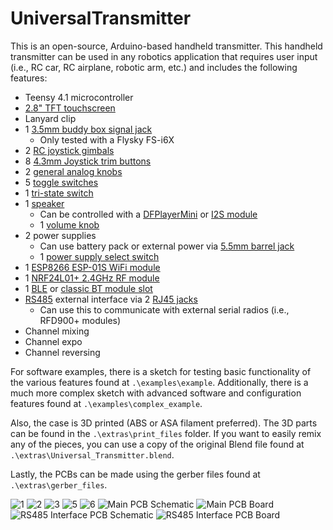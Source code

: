 # UniversalTransmitter

This is an open-source, Arduino-based handheld transmitter. This handheld transmitter can be used in any robotics application that requires user input (i.e., RC car, RC airplane, robotic arm, etc.) and includes the following features:

- Teensy 4.1 microcontroller
- [2.8" TFT touchscreen](https://www.amazon.com/gp/product/B09XHJ9KRX/ref=ppx_yo_dt_b_search_asin_title?ie=UTF8&psc=1)
- Lanyard clip
- 1 [3.5mm buddy box signal jack](https://www.amazon.com/gp/product/B07KY8NMD5/ref=ppx_yo_dt_b_search_asin_title?ie=UTF8&psc=1)
  - Only tested with a Flysky FS-i6X
- 2 [RC joystick gimbals](https://www.amazon.com/gp/product/B07YCYNBWF/ref=ppx_yo_dt_b_search_asin_title?ie=UTF8&psc=1)
- 8 [4.3mm Joystick trim buttons](https://www.amazon.com/gp/product/B00R17XUFC/ref=ppx_yo_dt_b_search_asin_title?ie=UTF8&psc=1)
- 2 [general analog knobs](https://www.amazon.com/gp/product/B07B64MWRF/ref=ppx_yo_dt_b_search_asin_title?ie=UTF8&psc=1)
- 5 [toggle switches](https://www.amazon.com/gp/product/B079JBF815/ref=ppx_yo_dt_b_search_asin_title?ie=UTF8&psc=1)
- 1 [tri-state switch](https://www.amazon.com/gp/product/B07QC6T4GW/ref=ppx_yo_dt_b_search_asin_title?ie=UTF8&psc=1)
- 1 [speaker](https://www.amazon.com/gp/product/B0738NLFTG/ref=ppx_yo_dt_b_search_asin_title?ie=UTF8&psc=1)
  - Can be controlled with a [DFPlayerMini](https://www.amazon.com/gp/product/B089D5NLW1/ref=ppx_yo_dt_b_search_asin_title?ie=UTF8&psc=1) or [I2S module](https://www.amazon.com/gp/product/B07PS653CD/ref=ppx_yo_dt_b_search_asin_title?ie=UTF8&psc=1)
  - 1 [volume knob](https://www.amazon.com/gp/product/B07B64MWRF/ref=ppx_yo_dt_b_search_asin_title?ie=UTF8&psc=1)
- 2 power supplies
  - Can use battery pack or external power via [5.5mm barrel jack](https://www.amazon.com/gp/product/B08SJM2G52/ref=ppx_yo_dt_b_search_asin_title?ie=UTF8&psc=1)
  - 1 [power supply select switch](https://www.amazon.com/gp/product/B079JBF815/ref=ppx_yo_dt_b_search_asin_title?ie=UTF8&psc=1)
- 1 [ESP8266 ESP-01S WiFi module](https://www.amazon.com/gp/product/B09J2KPHTN/ref=ppx_yo_dt_b_search_asin_title?ie=UTF8&psc=1)
- 1 [NRF24L01+ 2.4GHz RF module](https://www.amazon.com/gp/product/B00LX47OCY/ref=ppx_yo_dt_b_search_asin_title?ie=UTF8&psc=1)
- 1 [BLE](https://www.amazon.com/gp/product/B01N4P7T0H/ref=ox_sc_saved_title_8?smid=&psc=1) or [classic BT module slot](https://www.amazon.com/gp/product/B07VL725T8/ref=ppx_yo_dt_b_search_asin_title?ie=UTF8&psc=1)
- [RS485](https://www.amazon.com/gp/product/B00NIOLNAG/ref=ppx_yo_dt_b_search_asin_title?ie=UTF8&psc=1) external interface via 2 [RJ45 jacks](https://www.amazon.com/gp/product/B09MBP7ZLR/ref=ppx_yo_dt_b_search_asin_title?ie=UTF8&psc=1)
  - Can use this to communicate with external serial radios (i.e., RFD900+ modules)
- Channel mixing
- Channel expo
- Channel reversing

For software examples, there is a sketch for testing basic functionality of the various features found at `.\examples\example`. Additionally, there is a much more complex sketch with advanced software and configuration features found at `.\examples\complex_example`.

Also, the case is 3D printed (ABS or ASA filament preferred). The 3D parts can be found in the `.\extras\print_files` folder. If you want to easily remix any of the pieces, you can use a copy of the original Blend file found at `.\extras\Universal_Transmitter.blend`.

Lastly, the PCBs can be made using the gerber files found at `.\extras\gerber_files`.

![1](extras/docs/1.jpg)
![2](extras/docs/2.jpg)
![3](extras/docs/3.jpg)
![5](extras/docs/5.jpg)
![6](extras/docs/6.jpg)
![Main PCB Schematic](extras/docs/Final_Main_PCB_Schematic-1.png "Main PCB Schematic")
![Main PCB Board](extras/docs/Final_Main_PCB_Board-1.png "Main PCB Board")
![RS485 Interface PCB Schematic](extras/docs/Final_RS485_PCB_Schematic-1.png "RS485 Interface PCB Schematic")
![RS485 Interface PCB Board](extras/docs/Final_RS485_PCB_Board-1.png "RS485 Interface PCB Board")
